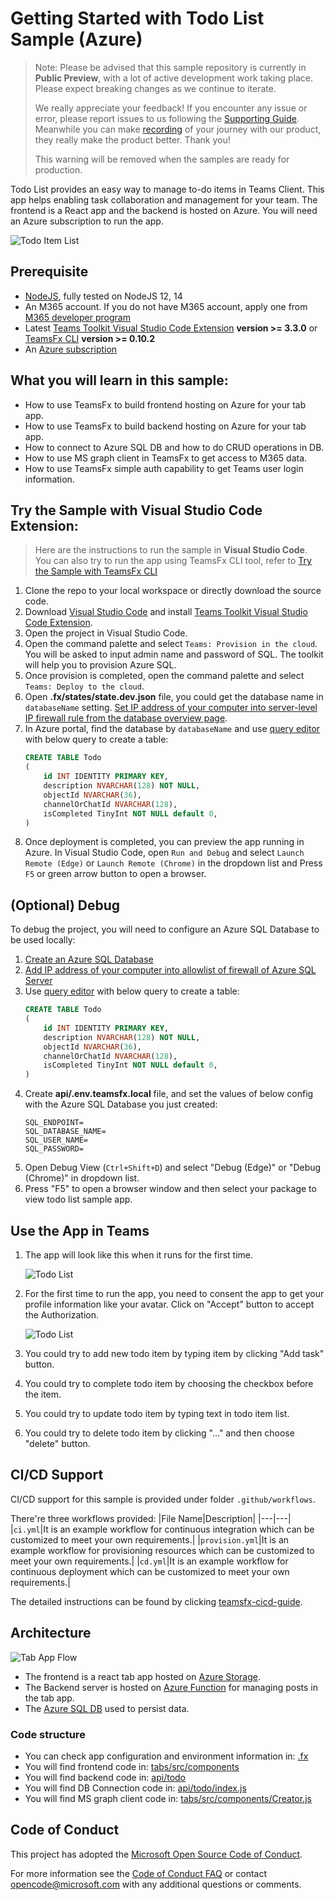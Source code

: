 # Getting Started with Todo List Sample (Azure)

> Note: Please be advised that this sample repository is currently in **Public Preview**, with a lot of active development work taking place. Please expect breaking changes as we continue to iterate. 
> 
> We really appreciate your feedback! If you encounter any issue or error, please report issues to us following the [Supporting Guide](./../SUPPORT.md). Meanwhile you can make [recording](https://aka.ms/teamsfx-record) of your journey with our product, they really make the product better. Thank you!
>  
> This warning will be removed when the samples are ready for production.

Todo List provides an easy way to manage to-do items in Teams Client. This app helps enabling task collaboration and management for your team. The frontend is a React app and the backend is hosted on Azure. You will need an Azure subscription to run the app.

![Todo Item List](images/ToDoListCRUD.gif)

## Prerequisite
- [NodeJS](https://nodejs.org/en/), fully tested on NodeJS 12, 14
- An M365 account. If you do not have M365 account, apply one from [M365 developer program](https://developer.microsoft.com/en-us/microsoft-365/dev-program)
- Latest [Teams Toolkit Visual Studio Code Extension](https://aka.ms/teams-toolkit) **version >= 3.3.0** or [TeamsFx CLI](https://aka.ms/teamsfx-cli) **version >= 0.10.2**
- An [Azure subscription](https://azure.microsoft.com/en-us/free/)

## What you will learn in this sample:

- How to use TeamsFx to build frontend hosting on Azure for your tab app.
- How to use TeamsFx to build backend hosting on Azure for your tab app.
- How to connect to Azure SQL DB and how to do CRUD operations in DB.
- How to use MS graph client in TeamsFx to get access to M365 data.
- How to use TeamsFx simple auth capability to get Teams user login information.

## Try the Sample with Visual Studio Code Extension:
>Here are the instructions to run the sample in **Visual Studio Code**. You can also try to run the app using TeamsFx CLI tool, refer to [Try the Sample with TeamsFx CLI](cli.md)
1. Clone the repo to your local workspace or directly download the source code.
1. Download [Visual Studio Code](https://code.visualstudio.com) and install [Teams Toolkit Visual Studio Code Extension](https://aka.ms/teams-toolkit).
1. Open the project in Visual Studio Code.
1. Open the command palette and select `Teams: Provision in the cloud`. You will be asked to input admin name and password of SQL. The toolkit will help you to provision Azure SQL.
1. Once provision is completed, open the command palette and select `Teams: Deploy to the cloud`.
1. Open **.fx/states/state.dev.json** file, you could get the database name in `databaseName` setting. [Set IP address of your computer into server-level IP firewall rule from the database overview page](https://docs.microsoft.com/en-us/azure/azure-sql/database/firewall-configure#from-the-database-overview-page).
1. In Azure portal, find the database by `databaseName` and use [query editor](https://docs.microsoft.com/en-us/azure/azure-sql/database/connect-query-portal) with below query to create a table:
    ```sql
    CREATE TABLE Todo
    (
        id INT IDENTITY PRIMARY KEY,
        description NVARCHAR(128) NOT NULL,
        objectId NVARCHAR(36),
        channelOrChatId NVARCHAR(128),
        isCompleted TinyInt NOT NULL default 0,
    )
    ```
1. Once deployment is completed, you can preview the app running in Azure. In Visual Studio Code, open `Run and Debug` and select `Launch Remote (Edge)` or `Launch Remote (Chrome)` in the dropdown list and Press `F5` or green arrow button to open a browser.

## (Optional) Debug

To debug the project, you will need to configure an Azure SQL Database to be used locally:
1. [Create an Azure SQL Database](https://docs.microsoft.com/en-us/azure/azure-sql/database/single-database-create-quickstart?tabs=azure-portal)
1. [Add IP address of your computer into allowlist of firewall of Azure SQL Server](https://docs.microsoft.com/en-us/azure/azure-sql/database/firewall-configure#from-the-database-overview-page)
1. Use [query editor](https://docs.microsoft.com/en-us/azure/azure-sql/database/connect-query-portal) with below query to create a table:
    ```sql
    CREATE TABLE Todo
    (
        id INT IDENTITY PRIMARY KEY,
        description NVARCHAR(128) NOT NULL,
        objectId NVARCHAR(36),
        channelOrChatId NVARCHAR(128),
        isCompleted TinyInt NOT NULL default 0,
    )
    ```
1. Create **api/.env.teamsfx.local** file, and set the values of below config with the Azure SQL Database you just created:
    ```
    SQL_ENDPOINT=
    SQL_DATABASE_NAME=
    SQL_USER_NAME=
    SQL_PASSWORD=
    ```
1. Open Debug View (`Ctrl+Shift+D`) and select "Debug (Edge)" or "Debug (Chrome)" in dropdown list.
1. Press "F5" to open a browser window and then select your package to view todo list sample app. 

## Use the App in Teams

1. The app will look like this when it runs for the first time.

    ![Todo List](images/StartPage.jpg)
1. For the first time to run the app, you need to consent the app to get your profile information like your avatar. Click on "Accept" button to accept the Authorization.

    ![Todo List](images/Consent.jpg)
1. You could try to add new todo item by typing item by clicking "Add task" button.
1. You could try to complete todo item by choosing the checkbox before the item.
1. You could try to update todo item by typing text in todo item list.
1. You could try to delete todo item by clicking "..." and then choose "delete" button.

## CI/CD Support
CI/CD support for this sample is provided under folder `.github/workflows`. 

There're three workflows provided:
|File Name|Description|
|---|---|
|`ci.yml`|It is an example workflow for continuous integration which can be customized to meet your own requirements.|
|`provision.yml`|It is an example workflow for provisioning resources which can be customized to meet your own requirements.|
|`cd.yml`|It is an example workflow for continuous deployment which can be customized to meet your own requirements.|

The detailed instructions can be found by clicking [teamsfx-cicd-guide](https://aka.ms/teamsfx-cicd-insider-guide).

## Architecture

![Tab App Flow](images/TabAppFlow.jpg)
- The frontend is a react tab app hosted on [Azure Storage](https://docs.microsoft.com/en-us/azure/storage/).
- The Backend server is hosted on [Azure Function](https://docs.microsoft.com/en-us/azure/azure-functions/) for managing posts in the tab app.
- The [Azure SQL DB](https://docs.microsoft.com/en-us/azure/azure-sql/) used to persist data.

### Code structure

- You can check app configuration and environment information in: [.fx](.fx)
- You will find frontend code in: [tabs/src/components](tabs/src/components)
- You will find backend code in: [api/todo](api/todo)
- You will find DB Connection code in: [api/todo/index.js](api/todo/index.js)
- You will find MS graph client code in: [tabs/src/components/Creator.js](tabs/src/components/Creator.js)

## Code of Conduct
This project has adopted the [Microsoft Open Source Code of Conduct](https://opensource.microsoft.com/codeofconduct/).

For more information see the [Code of Conduct FAQ](https://opensource.microsoft.com/codeofconduct/faq/) or
contact [opencode@microsoft.com](mailto:opencode@microsoft.com) with any additional questions or comments.